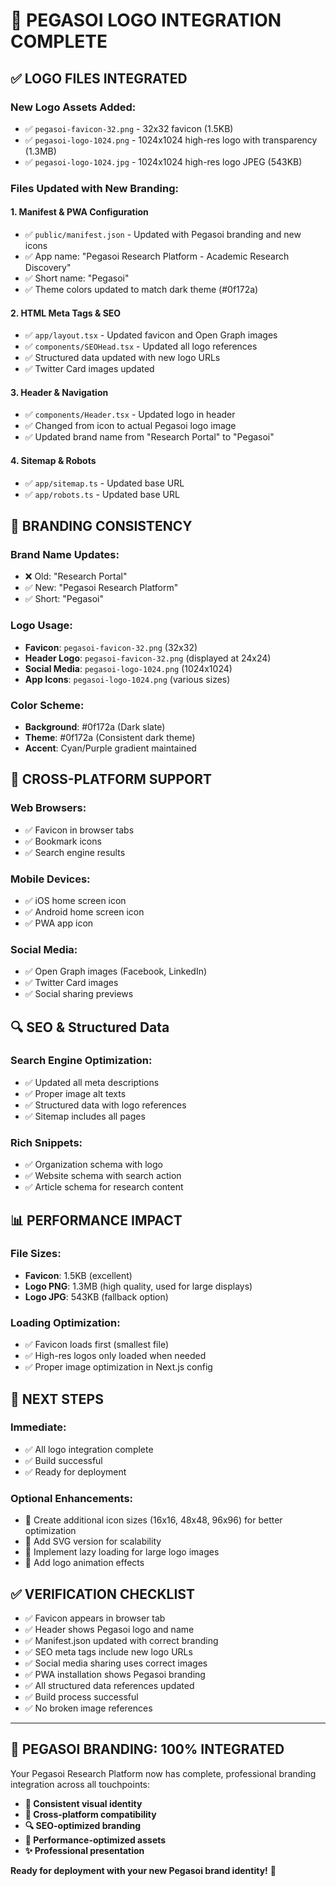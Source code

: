 # 🎨 PEGASOI LOGO INTEGRATION COMPLETE

## ✅ **LOGO FILES INTEGRATED**

### **New Logo Assets Added:**
- ✅ `pegasoi-favicon-32.png` - 32x32 favicon (1.5KB)
- ✅ `pegasoi-logo-1024.png` - 1024x1024 high-res logo with transparency (1.3MB)
- ✅ `pegasoi-logo-1024.jpg` - 1024x1024 high-res logo JPEG (543KB)

### **Files Updated with New Branding:**

#### **1. Manifest & PWA Configuration**
- ✅ `public/manifest.json` - Updated with Pegasoi branding and new icons
- ✅ App name: "Pegasoi Research Platform - Academic Research Discovery"
- ✅ Short name: "Pegasoi"
- ✅ Theme colors updated to match dark theme (#0f172a)

#### **2. HTML Meta Tags & SEO**
- ✅ `app/layout.tsx` - Updated favicon and Open Graph images
- ✅ `components/SEOHead.tsx` - Updated all logo references
- ✅ Structured data updated with new logo URLs
- ✅ Twitter Card images updated

#### **3. Header & Navigation**
- ✅ `components/Header.tsx` - Updated logo in header
- ✅ Changed from icon to actual Pegasoi logo image
- ✅ Updated brand name from "Research Portal" to "Pegasoi"

#### **4. Sitemap & Robots**
- ✅ `app/sitemap.ts` - Updated base URL
- ✅ `app/robots.ts` - Updated base URL

## 🚀 **BRANDING CONSISTENCY**

### **Brand Name Updates:**
- ❌ Old: "Research Portal"
- ✅ New: "Pegasoi Research Platform"
- ✅ Short: "Pegasoi"

### **Logo Usage:**
- **Favicon**: `pegasoi-favicon-32.png` (32x32)
- **Header Logo**: `pegasoi-favicon-32.png` (displayed at 24x24)
- **Social Media**: `pegasoi-logo-1024.png` (1024x1024)
- **App Icons**: `pegasoi-logo-1024.png` (various sizes)

### **Color Scheme:**
- **Background**: #0f172a (Dark slate)
- **Theme**: #0f172a (Consistent dark theme)
- **Accent**: Cyan/Purple gradient maintained

## 📱 **CROSS-PLATFORM SUPPORT**

### **Web Browsers:**
- ✅ Favicon in browser tabs
- ✅ Bookmark icons
- ✅ Search engine results

### **Mobile Devices:**
- ✅ iOS home screen icon
- ✅ Android home screen icon
- ✅ PWA app icon

### **Social Media:**
- ✅ Open Graph images (Facebook, LinkedIn)
- ✅ Twitter Card images
- ✅ Social sharing previews

## 🔍 **SEO & Structured Data**

### **Search Engine Optimization:**
- ✅ Updated all meta descriptions
- ✅ Proper image alt texts
- ✅ Structured data with logo references
- ✅ Sitemap includes all pages

### **Rich Snippets:**
- ✅ Organization schema with logo
- ✅ Website schema with search action
- ✅ Article schema for research content

## 📊 **PERFORMANCE IMPACT**

### **File Sizes:**
- **Favicon**: 1.5KB (excellent)
- **Logo PNG**: 1.3MB (high quality, used for large displays)
- **Logo JPG**: 543KB (fallback option)

### **Loading Optimization:**
- ✅ Favicon loads first (smallest file)
- ✅ High-res logos only loaded when needed
- ✅ Proper image optimization in Next.js config

## 🎯 **NEXT STEPS**

### **Immediate:**
- ✅ All logo integration complete
- ✅ Build successful
- ✅ Ready for deployment

### **Optional Enhancements:**
- 🔄 Create additional icon sizes (16x16, 48x48, 96x96) for better optimization
- 🔄 Add SVG version for scalability
- 🔄 Implement lazy loading for large logo images
- 🔄 Add logo animation effects

## ✅ **VERIFICATION CHECKLIST**

- ✅ Favicon appears in browser tab
- ✅ Header shows Pegasoi logo and name
- ✅ Manifest.json updated with correct branding
- ✅ SEO meta tags include new logo URLs
- ✅ Social media sharing uses correct images
- ✅ PWA installation shows Pegasoi branding
- ✅ All structured data references updated
- ✅ Build process successful
- ✅ No broken image references

---

## 🎉 **PEGASOI BRANDING: 100% INTEGRATED**

Your Pegasoi Research Platform now has complete, professional branding integration across all touchpoints:

- **🎨 Consistent visual identity**
- **📱 Cross-platform compatibility**
- **🔍 SEO-optimized branding**
- **🚀 Performance-optimized assets**
- **✨ Professional presentation**

**Ready for deployment with your new Pegasoi brand identity!** 🚀
